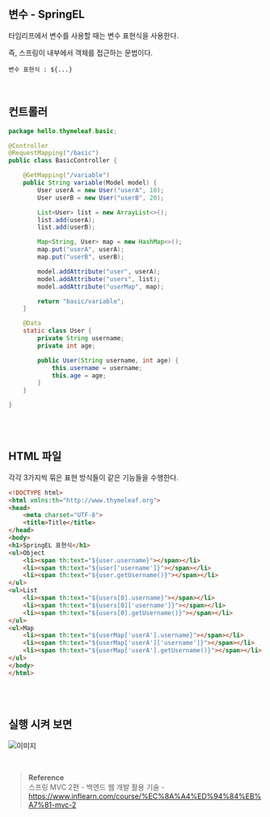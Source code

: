 ## 변수 - SpringEL

타임리프에서 변수를 사용할 때는 변수 표현식을 사용한다.

즉, 스프링이 내부에서 객체를 접근하는 문법이다.

```
변수 표현식 : ${...}
```

<br/>


## 컨트롤러

```java
package hello.thymeleaf.basic;

@Controller
@RequestMapping("/basic")
public class BasicController {

    @GetMapping("/variable")
    public String variable(Model model) {
        User userA = new User("userA", 10);
        User userB = new User("userB", 20);

        List<User> list = new ArrayList<>();
        list.add(userA);
        list.add(userB);

        Map<String, User> map = new HashMap<>();
        map.put("userA", userA);
        map.put("userB", userB);

        model.addAttribute("user", userA);
        model.addAttribute("users", list);
        model.addAttribute("userMap", map);

        return "basic/variable";
    }

    @Data
    static class User {
        private String username;
        private int age;

        public User(String username, int age) {
            this.username = username;
            this.age = age;
        }
    }

}
```


<br/><br/>



## HTML 파일

각각 3가지씩 묶은 표현 방식들이 같은 기능들을 수행한다.


```html
<!DOCTYPE html>
<html xmlns:th="http://www.thymeleaf.org">
<head>
    <meta charset="UTF-8">
    <title>Title</title>
</head>
<body>
<h1>SpringEL 표현식</h1>
<ul>Object
    <li><span th:text="${user.username}"></span></li>
    <li><span th:text="${user['username']}"></span></li>
    <li><span th:text="${user.getUsername()}"></span></li>
</ul>
<ul>List
    <li><span th:text="${users[0].username}"></span></li>
    <li><span th:text="${users[0]['username']}"></span></li>
    <li><span th:text="${users[0].getUsername()}"></span></li>
</ul>
<ul>Map
    <li><span th:text="${userMap['userA'].username}"></span></li>
    <li><span th:text="${userMap['userA']['username']}"></span></li>
    <li><span th:text="${userMap['userA'].getUsername()}"></span></li>
</ul>
</body>
</html>
```


<br/><br/>


## 실행 시켜 보면

![이미지](/programming/img/겨2.PNG)




<br/>

>**Reference** <br/>스프링 MVC 2편 - 백엔드 웹 개발 활용 기술 - https://www.inflearn.com/course/%EC%8A%A4%ED%94%84%EB%A7%81-mvc-2
